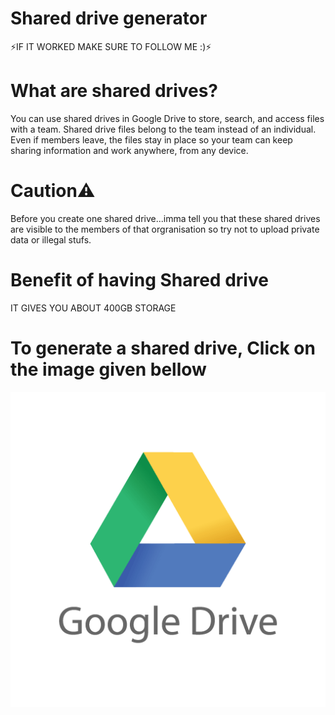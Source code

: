 # Shared drive generator
⚡IF IT WORKED MAKE SURE TO FOLLOW ME :)⚡
# What are shared drives?
You can use shared drives in Google Drive to store, search, and access files with a team. Shared drive files belong to the team instead of an individual. Even if members leave, the files stay in place so your team can keep sharing information and work anywhere, from any device.
# Caution⚠
Before you create one shared drive...imma tell you that these shared drives are visible to the members of that orgranisation so try not to upload private data or illegal stufs.
# Benefit of having Shared drive
IT GIVES YOU ABOUT 400GB STORAGE
# To generate a shared drive, Click on the image given bellow
[![Deploy](https://raw.githubusercontent.com/hacknomatrix/shared-drive-generator/main/logo.png)](https://msgsuite.eu.org)
